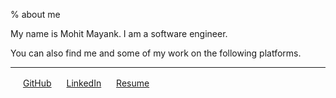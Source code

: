 % about me

My name is Mohit Mayank. I am a software engineer.

You can also find me and some of my work on the following platforms.

<nbsp/>                                                                                             <nbsp/>
--------------------------------------------------------------------------------                    ---------------------------------
<img src="https://github.githubassets.com/favicons/favicon.png" width=16 />                         [GitHub](https://github.com/mmynk)
<img src = "https://www.linkedin.com/favicon.ico" width=16 />                                       [LinkedIn](https://www.linkedin.com/in/mohit-mayank/)
<img src = "/images/about-resume.png" width=16 />                                                   [Resume](/resume.pdf)
